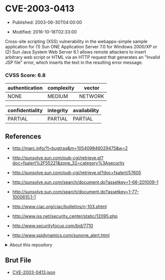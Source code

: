 # CVE-2003-0413

- Published: 2003-06-30T04:00:00

- Modified: 2016-10-18T02:33:00

Cross-site scripting (XSS) vulnerability in the webapps-simple sample application for (1) Sun ONE Application Server 7.0 for Windows 2000/XP or (2) Sun Java System Web Server 6.1 allows remote attackers to insert arbitrary web script or HTML via an HTTP request that generates an "Invalid JSP file" error, which inserts the text in the resulting error message.

### CVSS Score: **6.8**

| authentication | complexity | vector |
| --- | --- | --- |
| NONE | MEDIUM | NETWORK |

| confidentiality | integrity | availability |
| --- | --- | --- |
| PARTIAL | PARTIAL | PARTIAL |

## References

* http://marc.info/?l=bugtraq&m=105409846029475&w=2

* http://sunsolve.sun.com/pub-cgi/retrieve.pl?doc=fsalert%2F55221&zone_32=category%3Asecurity

* http://sunsolve.sun.com/pub-cgi/retrieve.pl?doc=fsalert/57605

* http://sunsolve.sun.com/search/document.do?assetkey=1-66-201009-1

* http://sunsolve.sun.com/search/document.do?assetkey=1-77-1000610.1-1

* http://www.ciac.org/ciac/bulletins/n-103.shtml

* http://www.iss.net/security_center/static/12095.php

* http://www.securityfocus.com/bid/7710

* http://www.spidynamics.com/sunone_alert.html

<details>
<summary>About this repository</summary> 

  This repository is part of the project [Live Hack CVE](https://github.com/Live-Hack-CVE). Main website can be found [www.live-hack.org](https://www.live-hack.org) 
  
  Made by [Sn0wAlice](https://github.com/Sn0wAlice) for the people that care about security and need to have a feed of the latest CVEs. Hope you enjoy it, don't forget to star the repo and follow me on [Twitter](https://twitter.com/Sn0wAlice) and [Github](https://github.com/Sn0wAlice). And that is my [personnal website](https://www.alice-snow.me/)

  - [Home Page](https://github.com/Live-Hack-CVE)
  - [Framework](https://github.com/Live-Hack-CVE/cve-framework)
  - [CVE database](https://github.com/Live-Hack-CVE/full_database)
  - [Changelog](https://github.com/Live-Hack-CVE/Changelog)
</details>

## Brut File

* [CVE-2003-0413.json](https://raw.githubusercontent.com/Live-Hack-CVE/full_database/main/cves/2003/CVE-2003-0413.json)

